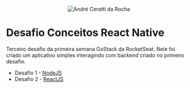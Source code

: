<p align="center">
  <img src="https://i.imgur.com/Wh3jjrl.png" alt="André Ceratti da Rocha" />
</p>

# Desafio Conceitos React Native

Terceiro desafio da primeira semana GoStack da RocketSeat. Nele foi criado um aplicativo simples interagindo com backend criado no primeiro desafio.

- Desafio 1 - [NodeJS](https://github.com/madplatypus/desafio-conceitos-node)
- Desafio 2 - [ReactJS](https://github.com/madplatypus/desafio-conceitos-react)
